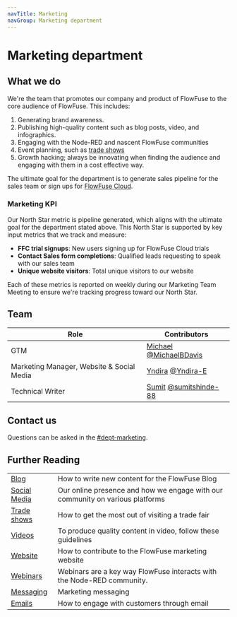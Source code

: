 ```yaml
---
navTitle: Marketing
navGroup: Marketing department
---
```


# Marketing department

## What we do

We're the team that promotes our company and product of FlowFuse to the core audience
of FlowFuse. This includes:
1. Generating brand awareness.
1. Publishing high-quality content such as blog posts, video, and infographics.
1. Engaging with the Node-RED and nascent FlowFuse communities
1. Event planning, such as [trade shows](/handbook/marketing/tradeshow/)
1. Growth hacking; always be innovating when finding the audience and engaging with
them in a cost effective way.

The ultimate goal for the department is to generate sales pipeline for the
sales team or sign ups for [FlowFuse Cloud](https://app.flowfuse.com).

### Marketing KPI

Our North Star metric is pipeline generated, which aligns with the ultimate goal for the department stated above. This North Star is supported by key input metrics that we track and measure:

- **FFC trial signups**: New users signing up for FlowFuse Cloud trials
- **Contact Sales form completions**: Qualified leads requesting to speak with our sales team
- **Unique website visitors**: Total unique visitors to our website

Each of these metrics is reported on weekly during our Marketing Team Meeting to ensure we're tracking progress toward our North Star.

## Team

| Role | Contributors |
|------|--------------|
| GTM | [Michael](https://www.linkedin.com/in/michaelbdavis/) [@MichaelBDavis](https://github.com/MichaelBDavis) |
| Marketing Manager, Website & Social Media | [Yndira](https://www.linkedin.com/in/yndira-escobar-es/) [@Yndira-E](https://github.com/Yndira-E) |
| Technical Writer | [Sumit](https://in.linkedin.com/in/shindesumit84) [@sumitshinde-88](https://github.com/sumitshinde-84) |

## Contact us

Questions can be asked in the [#dept-marketing](https://flowforgeworkspace.slack.com/archives/C05GYH95NJZ).

## Further Reading

| | |
|:----|:----|
| [Blog](./blog.md) | How to write new content for the FlowFuse Blog |
| [Social Media](./social-media.md) | Our online presence and how we engage with our community on various platforms |
| [Trade shows](./tradeshow.md) | How to get the most out of visiting a trade fair |
| [Videos](./videos.md) | To produce quality content in video, follow these guidelines |
| [Website](./website.md) | How to contribute to the FlowFuse marketing website |
| [Webinars](./webinars.md) | Webinars are a key way FlowFuse interacts with the Node-RED community. |
| [Messaging](./messaging.md) | Marketing messaging |
| [Emails](./email.md) | How to engage with customers through email |
